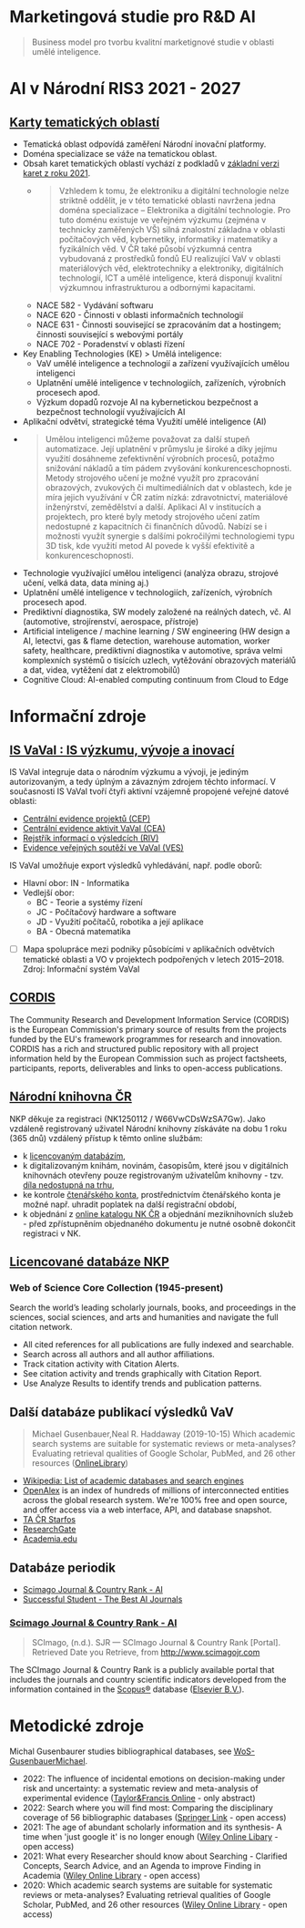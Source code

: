 # Marketingová studie pro R&D AI
> Business model pro tvorbu kvalitní marketignové studie v oblasti umělé inteligence.

# AI v Národní RIS3 2021 - 2027
## [Karty tematických oblastí](https://www.tacr.cz/wp-content/uploads/documents/2022/04/13/1649834081_Karty%20tematick%C3%BDch%20oblast%C3%AD%20RIS3%20strategie%20%C4%8CR.pdf)
- Tematická oblast odpovídá zaměření  Národní inovační platformy.
- Doména specializace se váže na tematickou oblast.
- Obsah karet tematických oblastí vychází z podkladů v [základní verzi karet z roku 2021](https://www.mpo.cz/assets/cz/podnikani/ris3-strategie/dokumenty/2021/1/B_Priloha-1-Karty-tematickych-oblasti.pdf).
  - > Vzhledem k tomu, že elektroniku a digitální technologie nelze striktně oddělit, je v této tematické oblasti navržena jedna doména specializace – Elektronika a digitální technologie. Pro tuto doménu existuje ve veřejném výzkumu (zejména v technicky zaměřených VŠ) silná znalostní základna v oblasti počítačových věd, kybernetiky, informatiky i matematiky a fyzikálních věd. V ČR také působí výzkumná centra vybudovaná z prostředků fondů EU realizující VaV v oblasti materiálových věd, elektrotechniky a elektroniky, digitálních technologií, ICT a umělé inteligence, která disponují kvalitní výzkumnou infrastrukturou a odbornými kapacitami.
  - NACE 582 - Vydávání softwaru
  - NACE 620 - Činnosti v oblasti informačních technologií
  - NACE 631 - Činnosti související se zpracováním dat a hostingem; činnosti související s webovými portály
  - NACE 702 - Poradenství v oblasti řízení
- Key Enabling Technologies (KE) > Umělá inteligence:
  - VaV umělé inteligence a technologií a zařízení využívajících umělou inteligenci
  - Uplatnění umělé inteligence v technologiích, zařízeních, výrobních procesech apod.
  - Výzkum dopadů rozvoje AI na kybernetickou bezpečnost a bezpečnost technologií využívajících AI
 - Aplikační odvětví, strategické téma Využití umělé inteligence (AI)
  - > Umělou inteligenci můžeme považovat za další stupeň automatizace. Její uplatnění v průmyslu je široké a díky jejímu využití dosáhneme zefektivnění výrobních procesů, potažmo snižování nákladů a tím pádem zvyšování konkurenceschopnosti. Metody strojového učení je možné využít pro zpracování obrazových, zvukových či multimediálních dat v oblastech, kde je míra jejich využívání v ČR zatím nízká: zdravotnictví, materiálové inženýrství, zemědělství a další. Aplikaci AI v institucích a projektech, pro které byly metody strojového učení zatím nedostupné z kapacitních či finančních důvodů. Nabízí se i možnosti využít synergie s dalšími pokročilými technologiemi typu 3D tisk, kde využití metod AI povede k vyšší efektivitě a konkurenceschopnosti.
  - Technologie využívající umělou inteligenci (analýza obrazu, strojové učení, velká data, data mining aj.)
  - Uplatnění umělé inteligence v technologiích, zařízeních, výrobních procesech apod.
  - Prediktivní diagnostika, SW modely založené na reálných datech, vč. AI (automotive, strojírenství, aerospace, přístroje)
  - Artificial inteligence / machine learning / SW engineering (HW design a AI, letectvi, gas & flame detection, warehouse automation, worker safety, healthcare, prediktivní diagnostika v automotive, správa velmi komplexních systémů o tisících uzlech, vytěžování obrazových materiálů a dat, videa, vytěžení dat z elektromobilů)
  - Cognitive Cloud: AI-enabled computing continuum from Cloud to Edge

# Informační zdroje
## [IS VaVaI : IS výzkumu, vývoje a inovací](https://www.isvavai.cz/)
IS VaVaI integruje data o národním výzkumu a vývoji, je jediným autorizovaným, a tedy úplným a závazným zdrojem těchto informací.
V současnosti IS VaVaI tvoří čtyři aktivní vzájemně propojené veřejné datové oblasti: 
- [Centrální evidence projektů (CEP)](https://www.isvavai.cz/is?s=o-is-vavai#oiv-cep)
- [Centrální evidence aktivit VaVaI (CEA)](https://www.isvavai.cz/is?s=o-is-vavai#oiv-cea)
- [Rejstřík informací o výsledcích (RIV)](https://www.isvavai.cz/is?s=o-is-vavai#oiv-riv)
- [Evidence veřejných soutěží ve VaVaI (VES)](https://www.isvavai.cz/is?s=o-is-vavai#oiv-ves)

IS VaVaI umožňuje export výsledků vyhledávání, např. podle oborů:
- Hlavní obor: IN - Informatika
- Vedlejší obor: 
  - BC - Teorie a systémy řízení
  - JC - Počítačový hardware a software
  - JD - Využití počítačů, robotika a její aplikace
  - BA - Obecná matematika
- [ ] Mapa spolupráce mezi podniky působícími v aplikačních odvětvích tematické oblasti a VO v projektech podpořených v letech 2015–2018. Zdroj: Informační systém VaVaI

## [CORDIS](https://cordis.europa.eu/about/en)
The Community Research and Development Information Service (CORDIS) is the European Commission's primary source of results from the projects funded by the EU's framework programmes for research and innovation. CORDIS has a rich and structured public repository with all project information held by the European Commission such as project factsheets, participants, reports, deliverables and links to open-access publications.

## [Národní knihovna ČR](https://www.nkp.cz/) 
NKP děkuje za registraci (NK1250112 / W66VwCDsWzSA7Gw).
Jako vzdáleně registrovaný uživatel Národní knihovny získáváte na dobu 1 roku (365 dnů) vzdálený přístup k těmto online službám:
- k [licencovaným databázím](http://eiz.nkp.cz/), 
- k digitalizovaným knihám, novinám, časopisům, které jsou v digitálních knihovnách otevřeny pouze registrovaným uživatelům knihovny - tzv. [díla nedostupná na trhu](https://dnnt.cz/), 
- ke kontrole [čtenářského konta](https://aleph.nkp.cz/F/?func=bor-info), prostřednictvím čtenářského konta je možné např. uhradit poplatek na další registrační období,
- k objednání z [online katalogu NK ČR](https://aleph.nkp.cz/cze/nkc) a objednání meziknihovních služeb - před zpřístupněním objednaného dokumentu je nutné osobně dokončit registraci v NK.

## [Licencované databáze NKP](http://eiz.nkp.cz/)
### Web of Science Core Collection (1945-present)
Search the world’s leading scholarly journals, books, and proceedings in the sciences, social sciences, and arts and humanities and navigate the full citation network. 
- All cited references for all publications are fully indexed and searchable. 
- Search across all authors and all author affiliations.
- Track citation activity with Citation Alerts.
- See citation activity and trends graphically with Citation Report.
- Use Analyze Results to identify trends and publication patterns.

## Další databáze publikací výsledků VaV
> Michael Gusenbauer,Neal R. Haddaway (2019-10-15) Which academic search systems are suitable for systematic reviews or meta-analyses? Evaluating retrieval qualities of Google Scholar, PubMed, and 26 other resources ([OnlineLibrary](https://onlinelibrary.wiley.com/doi/10.1002/jrsm.1378))
- [Wikipedia: List of academic databases and search engines](https://en.wikipedia.org/wiki/List_of_academic_databases_and_search_engines)
- [OpenAlex](https://openalex.org/) is an index of hundreds of millions of interconnected entities across the global research system. We're 100% free and open source, and offer access via a web interface, API, and database snapshot.
- [TA ČR Starfos](https://starfos.tacr.cz/en)
- [ResearchGate](https://www.researchgate.net/)
- [Academia.edu](https://www.academia.edu/)

## Databáze periodik
- [Scimago Journal & Country Rank - AI](https://www.scimagojr.com/journalrank.php?category=1702)
- [Successful Student - The Best AI Journals](https://successfulstudent.org/the-best-artificial-intelligence-journals/)

### [Scimago Journal & Country Rank - AI](https://www.scimagojr.com/journalrank.php?category=1702)
> SCImago, (n.d.). SJR — SCImago Journal & Country Rank [Portal]. Retrieved Date you Retrieve, from http://www.scimagojr.com

The SCImago Journal & Country Rank is a publicly available portal that includes the journals and country scientific indicators developed from the information contained in the [Scopus®](http://www.scopus.com/) database ([Elsevier B.V.](http://www.elsevier.com/)).

# Metodické zdroje
Michal Gusenbaurer studies bibliographical databases, see [WoS-GusenbauerMichael](https://www.webofscience.com/wos/woscc/summary/5baa1eb4-009c-4dc9-a25d-f8c3575bd83b-48f5cb10/relevance/1).
- 2022: The influence of incidental emotions on decision-making under risk and uncertainty: a systematic review and meta-analysis of experimental evidence ([Taylor&Francis Online](https://www.tandfonline.com/doi/full/10.1080/02699931.2022.2099349) - only abstract)
- 2022: Search where you will find most: Comparing the disciplinary coverage of 56 bibliographic databases ([Springer Link](https://link.springer.com/article/10.1007/s11192-022-04289-7) - open access)
- 2021: The age of abundant scholarly information and its synthesis- A time when 'just google it' is no longer enough ([Wiley Online Libary](https://onlinelibrary.wiley.com/doi/10.1002/jrsm.1520) - open access)
- 2021: What every Researcher should know about Searching - Clarified Concepts, Search Advice, and an Agenda to improve Finding in Academia ([Wiley Online Library](https://onlinelibrary.wiley.com/doi/10.1002/jrsm.1457) - open access)
- 2020: Which academic search systems are suitable for systematic reviews or meta-analyses? Evaluating retrieval qualities of Google Scholar, PubMed, and 26 other resources ([Wiley Online Library](https://onlinelibrary.wiley.com/doi/10.1002/jrsm.1378) - open access)


